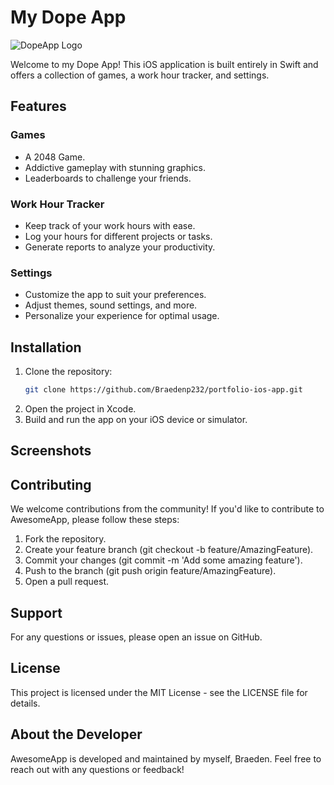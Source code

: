 # My Dope App

![DopeApp Logo](logo.png)

Welcome to my Dope App! This iOS application is built entirely in Swift and offers a collection of games, a work hour tracker, and settings.

## Features

### Games
- A 2048 Game.
- Addictive gameplay with stunning graphics.
- Leaderboards to challenge your friends.

### Work Hour Tracker
- Keep track of your work hours with ease.
- Log your hours for different projects or tasks.
- Generate reports to analyze your productivity.

### Settings
- Customize the app to suit your preferences.
- Adjust themes, sound settings, and more.
- Personalize your experience for optimal usage.

## Installation

1. Clone the repository:
   ```sh
   git clone https://github.com/Braedenp232/portfolio-ios-app.git
2. Open the project in Xcode.
3. Build and run the app on your iOS device or simulator.

## Screenshots

## Contributing

We welcome contributions from the community! If you'd like to contribute to AwesomeApp, please follow these steps:

1. Fork the repository.
2. Create your feature branch (git checkout -b feature/AmazingFeature).
3. Commit your changes (git commit -m 'Add some amazing feature').
4. Push to the branch (git push origin feature/AmazingFeature).
5. Open a pull request.

## Support

For any questions or issues, please open an issue on GitHub.

## License

This project is licensed under the MIT License - see the LICENSE file for details.

## About the Developer

AwesomeApp is developed and maintained by myself, Braeden. Feel free to reach out with any questions or feedback!

